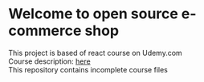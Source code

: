 # Welcome to open source e-commerce shop

This project is based of react course on Udemy.com<br>
Course description: [here](https://www.https://www.udemy.com/course/complete-react-developer-zero-to-mastery/) <br>
This repository contains incomplete course files
